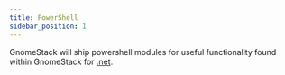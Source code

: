 ```yaml
---
title: PowerShell
sidebar_position: 1
---
```


GnomeStack will ship powershell modules for useful functionality found within
GnomeStack for [.net](../dotnet/).

